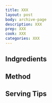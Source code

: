 ```yaml
---
title: XXX
layout: post
body: archive-page
description: XXX
prep: XXX
cook: XXX
categories: XXX
---
```


## Indgredients

## Method

## Serving Tips